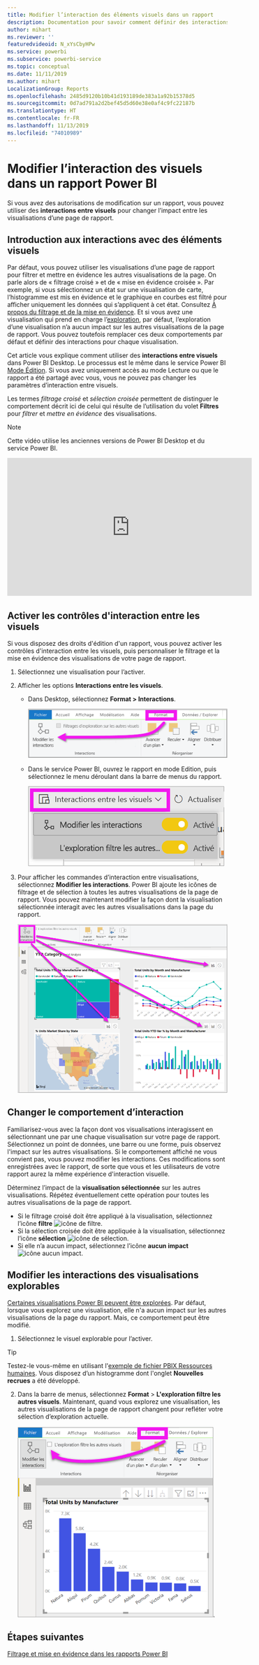 ```yaml
---
title: Modifier l’interaction des éléments visuels dans un rapport
description: Documentation pour savoir comment définir des interactions entre visuels dans un rapport de service Microsoft Power BI et un rapport Power BI Desktop.
author: mihart
ms.reviewer: ''
featuredvideoid: N_xYsCbyHPw
ms.service: powerbi
ms.subservice: powerbi-service
ms.topic: conceptual
ms.date: 11/11/2019
ms.author: mihart
LocalizationGroup: Reports
ms.openlocfilehash: 2485d9120b10b41d193189de383a1a92b15378d5
ms.sourcegitcommit: 0d7ad791a2d2bef45d5d60e38e0af4c9fc22187b
ms.translationtype: HT
ms.contentlocale: fr-FR
ms.lasthandoff: 11/13/2019
ms.locfileid: "74010989"
---
```

# <a name="change-how-visuals-interact-in-a-power-bi-report"></a>Modifier l’interaction des visuels dans un rapport Power BI
Si vous avez des autorisations de modification sur un rapport, vous pouvez utiliser des **interactions entre visuels** pour changer l’impact entre les visualisations d’une page de rapport. 

## <a name="introduction-to-visual-interactions"></a>Introduction aux interactions avec des éléments visuels
Par défaut, vous pouvez utiliser les visualisations d’une page de rapport pour filtrer et mettre en évidence les autres visualisations de la page. On parle alors de « filtrage croisé » et de « mise en évidence croisée ».
Par exemple, si vous sélectionnez un état sur une visualisation de carte, l’histogramme est mis en évidence et le graphique en courbes est filtré pour afficher uniquement les données qui s’appliquent à cet état.
Consultez [À propos du filtrage et de la mise en évidence](power-bi-reports-filters-and-highlighting.md). Et si vous avez une visualisation qui prend en charge l’[exploration](consumer/end-user-drill.md), par défaut, l’exploration d’une visualisation n’a aucun impact sur les autres visualisations de la page de rapport. Vous pouvez toutefois remplacer ces deux comportements par défaut et définir des interactions pour chaque visualisation.

Cet article vous explique comment utiliser des **interactions entre visuels** dans Power BI Desktop. Le processus est le même dans le service Power BI [Mode Édition](service-interact-with-a-report-in-editing-view.md). Si vous avez uniquement accès au mode Lecture ou que le rapport a été partagé avec vous, vous ne pouvez pas changer les paramètres d’interaction entre visuels.

Les termes *filtrage croisé* et *sélection croisée* permettent de distinguer le comportement décrit ici de celui qui résulte de l’utilisation du volet **Filtres** pour *filtrer* et *mettre en évidence* des visualisations.  

> [!NOTE]
> Cette vidéo utilise les anciennes versions de Power BI Desktop et du service Power BI. 
>
>

<iframe width="560" height="315" src="https://www.youtube.com/embed/N_xYsCbyHPw?list=PL1N57mwBHtN0JFoKSR0n-tBkUJHeMP2cP" frameborder="0" allowfullscreen></iframe>


## <a name="enable-the-visual-interaction-controls"></a>Activer les contrôles d'interaction entre les visuels
Si vous disposez des droits d'édition d'un rapport, vous pouvez activer les contrôles d'interaction entre les visuels, puis personnaliser le filtrage et la mise en évidence des visualisations de votre page de rapport. 

1. Sélectionnez une visualisation pour l’activer.  
2. Afficher les options **Interactions entre les visuels**.
    

    - Dans Desktop, sélectionnez **Format > Interactions**.

        ![sélectionner Format, puis Interactions](media/service-reports-visual-interactions/power-bi-interaction.png)

    - Dans le service Power BI, ouvrez le rapport en mode Edition, puis sélectionnez le menu déroulant dans la barre de menus du rapport.

        ![Liste déroulante des interactions entre les visuels](media/service-reports-visual-interactions/power-bi-service.png)

3. Pour afficher les commandes d’interaction entre visualisations, sélectionnez **Modifier les interactions**. Power BI ajoute les icônes de filtrage et de sélection à toutes les autres visualisations de la page de rapport. Vous pouvez maintenant modifier la façon dont la visualisation sélectionnée interagit avec les autres visualisations dans la page du rapport.
   
    ![rapport avec l’option Interactions entre les visuels activée](media/service-reports-visual-interactions/power-bi-turn-on.png)


## <a name="change-the-interaction-behavior"></a>Changer le comportement d’interaction
Familiarisez-vous avec la façon dont vos visualisations interagissent en sélectionnant une par une chaque visualisation sur votre page de rapport.  Sélectionnez un point de données, une barre ou une forme, puis observez l'impact sur les autres visualisations. Si le comportement affiché ne vous convient pas, vous pouvez modifier les interactions. Ces modifications sont enregistrées avec le rapport, de sorte que vous et les utilisateurs de votre rapport aurez la même expérience d'interaction visuelle.


Déterminez l’impact de la **visualisation sélectionnée** sur les autres visualisations.  Répétez éventuellement cette opération pour toutes les autres visualisations de la page de rapport.
   
   * Si le filtrage croisé doit être appliqué à la visualisation, sélectionnez l’icône **filtre** ![icône de filtre](media/service-reports-visual-interactions/power-bi-filter-icon.png).
   * Si la sélection croisée doit être appliquée à la visualisation, sélectionnez l’icône **sélection** ![icône de sélection](media/service-reports-visual-interactions/power-bi-highlight-icon.png).
   * Si elle n’a aucun impact, sélectionnez l’icône **aucun impact** ![icône aucun impact](media/service-reports-visual-interactions/power-bi-no-impact.png).

## <a name="change-the-interactions-of-drillable-visualizations"></a>Modifier les interactions des visualisations explorables
[Certaines visualisations Power BI peuvent être explorées](consumer/end-user-drill.md). Par défaut, lorsque vous explorez une visualisation, elle n'a aucun impact sur les autres visualisations de la page du rapport. Mais, ce comportement peut être modifié. 

1. Sélectionnez le visuel explorable pour l’activer. 

> [!TIP]
> Testez-le vous-même en utilisant l'[exemple de fichier PBIX Ressources humaines](https://download.microsoft.com/download/6/9/5/69503155-05A5-483E-829A-F7B5F3DD5D27/Human%20Resources%20Sample%20PBIX.pbix). Vous disposez d’un histogramme dont l'onglet **Nouvelles recrues** a été développé.
>


2. Dans la barre de menus, sélectionnez **Format** > **L'exploration filtre les autres visuels**.  Maintenant, quand vous explorez une visualisation, les autres visualisations de la page de rapport changent pour refléter votre sélection d’exploration actuelle. 

    ![activer L'exploration filtre les autres visuels](media/service-reports-visual-interactions/power-bi-drill.png).
    
## <a name="next-steps"></a>Étapes suivantes
[Filtrage et mise en évidence dans les rapports Power BI](power-bi-reports-filters-and-highlighting.md)